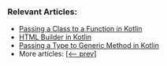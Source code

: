 ### Relevant Articles:
- [Passing a Class to a Function in Kotlin](https://www.baeldung.com/kotlin/class-function-parameter)
- [HTML Builder in Kotlin](https://www.baeldung.com/kotlin/html-generation)
- [Passing a Type to Generic Method in Kotlin](https://www.baeldung.com/kotlin/generic-methods)
- More articles: [[<-- prev]](../core-kotlin-advanced-2)

